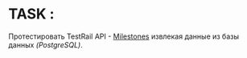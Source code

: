 # TASK : 

Протестировать TestRail API - [Milestones](https://support.gurock.com/hc/en-us/articles/7077723976084-Milestones) извлекая данные из базы данных *(PostgreSQL)*.
